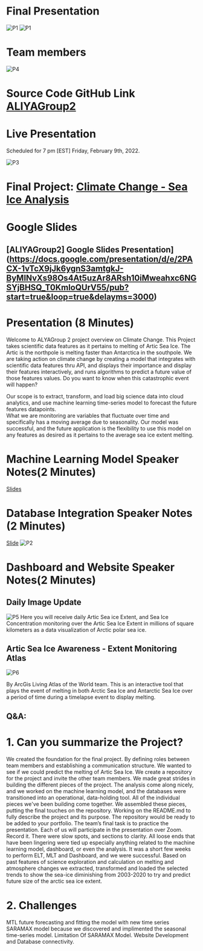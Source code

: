 
# Final Presentation 
![P1](https://github.com/ALIYA2Group/Mod20_Segment_4/blob/main/Pictures/P1.jpg)
![P1](https://github.com/ALIYA2Group/Mod20_Segment_4/blob/main/Pictures/P1.PNG)

# Team members 
![P4](https://github.com/ALIYA2Group/Mod20_Segment_4/blob/main/Pictures/P4.PNG)
# Source Code GitHub Link [ALIYAGroup2](https://github.com/ALIYA2Group)

# Live Presentation 
Scheduled for 7 pm [EST] Friday, February 9th, 2022. 

![P3](https://github.com/ALIYA2Group/Mod20_Segment_4/blob/main/Pictures/P3.PNG)

# Final Project: [Climate Change - Sea Ice Analysis](https://seaiceanalysis.appspot.com/)

# Google Slides
## [ALIYAGroup2] Google Slides Presentation](https://docs.google.com/presentation/d/e/2PACX-1vTcX9jJk6ygnS3amtgkJ-ByMINvXs98Os4At5uzAr8ARsh10iMweahxc6NGSYjBHSQ_T0KmloQUrV55/pub?start=true&loop=true&delayms=3000)

# Presentation (8 Minutes)

Welcome to ALYAGroup 2 project overview on Climate Change. This Project takes scientific data features as it pertains to melting of Artic Sea Ice. 
The Artic is the northpole is melting faster than Antarctica in the southpole.
We are taking action on climate change by creating a model that integrates with scientific data features thru API, and displays their importance and display their features interactively, and runs algorithms to predict a future value of those features values. 
Do you want to know when this catastrophic event will happen? 

Our scope is to extract, transform, and load big science data into cloud analytics, and use machine learning time-series model to forecast the future features datapoints.  
What we are monitoring are variables that fluctuate over time and specifically has a moving average due to seasonality. 
Our model was successful, and the future application is the flexibility to use this model on any features as desired as it pertains to the average sea ice extent melting.  

# Machine Learning Model Speaker Notes(2 Minutes)
[Slides](https://docs.google.com/presentation/d/e/2PACX-1vTU8nhBTVIz_KSLN01zzD6-fK-YunX4blsvz-DwjapgQqs_POwJLEJBWkzrEW5h-C8shGaCReSjNGKS/embed?start=false&loop=false&delayms=15000)

# Database Integration Speaker Notes (2 Minutes)
[Slide](https://docs.google.com/presentation/d/e/2PACX-1vQ0AFT1H9r4fMRmOl4hKVJDNR87-qmHnjaFkaO2_cpQg13ukkOF0McZ7dscFhhqL2cclg_jVvtWTJui/pub?start=false&loop=false&delayms=3000)
![P2](https://github.com/ALIYA2Group/Mod20_Segment_4/blob/main/Pictures/P2.PNG)


# Dashboard and Website Speaker Notes(2 Minutes)

## Daily Image Update
![P5](https://github.com/ALIYA2Group/Mod20_Segment_4/blob/main/Pictures/P5.PNG)
Here you will receive daily Artic Sea ice Extent, and Sea Ice Concentration monitoring over the Artic Sea Ice Extent in millions of square kilometers as a data visualization of Arctic polar sea ice.
## Artic Sea Ice Awareness - Extent Monitoring Atlas
![P6](https://github.com/ALIYA2Group/Mod20_Segment_4/blob/main/Pictures/P6.PNG)

By ArcGis Living Atlas of the World team.
This is an interactive tool that plays the event of melting in both Arctic Sea Ice and Antarctic Sea Ice over a period of time during a timelapse event to display melting.



## Q&A:

# 1. Can you summarize the Project?  

We created the foundation for the final project. By defining roles between team members and establishing a communication structure. We wanted to see if we could predict the melting of Artic Sea Ice. We create a repository for the project and invite the other team members. We made great strides in building the different pieces of the project. The analysis come along nicely, and we worked on the machine learning model, and the databases were transitioned into an operational, data-holding tool. All of the individual pieces we've been building come together. We assembled these pieces, putting the final touches on the repository. Working on the README.md to fully describe the project and its purpose. The repository would be ready to be added to your portfolio. The team’s final task is to practice the presentation. Each of us will participate in the presentation over Zoom. Record it. There were slow spots, and sections to clarity. All loose ends that have been lingering were tied up especially anything related to the machine learning model, dashboard, or even the analysis. It was a short few weeks to perform ELT, MLT and Dashboard, and we were successful.  Based on past features of science exploration and calculation on melting and atmosphere changes we extracted, transformed and loaded the selected trends to  show the sea-ice diminishing from 2003-2020 to try and predict future  size of the arctic sea ice extent.

# 2. Challenges 

MTL future forecasting and fitting the model with new time series SARAMAX model because we discovered and implimented the seasonal time-series model. Limitation Of SARAMAX Model. Website Development and Database connectivity. 